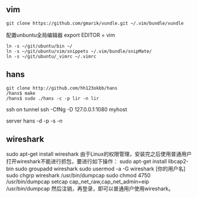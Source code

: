 
vim
---
    git clone https://github.com/gmarik/vundle.git ~/.vim/bundle/vundle

配置unbuntu全局编辑器
    export EDITOR = vim

    ln -s ~/git/ubuntu/bin ~/
    ln -s ~/git/ubuntu/vim/snippets ~/.vim/bundle/snipMate/
    ln -s ~/git/ubuntu/_vimrc ~/.vimrc


hans
----
    git clone http://github.com/hh123okbb/hans
    /hans$ make
    /hans$ sudo ./hans -c -p lir -n lir

ssh on tunnel
    ssh -CfNg -D 127.0.0.1:1080 myhost

server
    hans -d -p -s -n


wireshark
---------
sudo apt-get install wireshark
由于Linux的权限管理，安装完之后使用普通用户打开wireshark不能进行抓包，要进行如下操作：
    sudo apt-get install libcap2-bin
    sudo groupadd wireshark
    sudo usermod -a -G wireshark [你的用户名]
    sudo chgrp wireshark /usr/bin/dumpcap
    sudo chmod 4750 /usr/bin/dumpcap
    setcap cap_net_raw,cap_net_admin=eip /usr/bin/dumpcap
然后注销，再登录，即可以普通用户使用wireshark。
